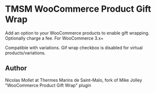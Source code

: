 TMSM WooCommerce Product Gift Wrap
=================
Add an option to your WooCommerce products to enable gift wrapping. Optionally charge a fee. For WooCommerce 3.x+

Compatible with variations. Gif wrap checkbox is disabled for virtual products/variations.

Author
-----------
Nicolas Mollet at Thermes Marins de Saint-Malo, fork of Mike Jolley "WooCommerce Product Gift Wrap" plugin
